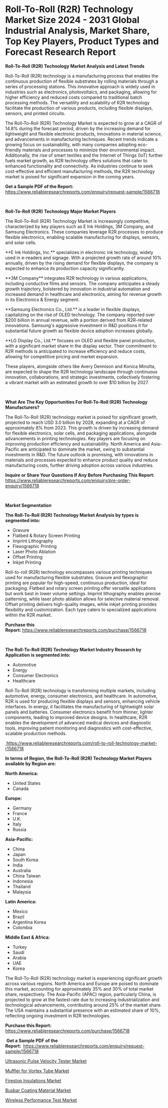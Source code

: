 <p><h1>Roll-To-Roll (R2R) Technology Market Size 2024 - 2031 Global Industrial Analysis, Market Share, Top Key Players, Product Types and Forecast Research Report</h1></p><p><strong>Roll-To-Roll (R2R) Technology Market Analysis and Latest Trends</strong></p>
<p><p>Roll-To-Roll (R2R) technology is a manufacturing process that enables the continuous production of flexible substrates by rolling materials through a series of processing stations. This innovative approach is widely used in industries such as electronics, photovoltaics, and packaging, allowing for higher efficiency and reduced costs compared to traditional batch processing methods. The versatility and scalability of R2R technology facilitate the production of various products, including flexible displays, sensors, and printed circuits.</p><p>The Roll-To-Roll (R2R) Technology Market is expected to grow at a CAGR of 14.8% during the forecast period, driven by the increasing demand for lightweight and flexible electronic products, innovations in material science, and advancements in manufacturing techniques. Recent trends indicate a growing focus on sustainability, with many companies adopting eco-friendly materials and processes to minimize their environmental impact. Additionally, the rise of smart textiles and the Internet of Things (IoT) further fuels market growth, as R2R technology offers solutions that cater to enhanced functionality and connectivity. As industries continue to seek cost-effective and efficient manufacturing methods, the R2R technology market is poised for significant expansion in the coming years.</p></p>
<p><strong>Get a Sample PDF of the Report:&nbsp;</strong> <a href="https://www.reliableresearchreports.com/enquiry/request-sample/1566718?utm_campaign=11&utm_medium=2&utm_source=Github&utm_content=ia&utm_term=11102024&utm_id=roll-to-roll-r2r-technology">https://www.reliableresearchreports.com/enquiry/request-sample/1566718</a></p>
<p>&nbsp;</p>
<p><strong>Roll-To-Roll (R2R) Technology Major Market Players</strong></p>
<p><p>The Roll-To-Roll (R2R) Technology Market is increasingly competitive, characterized by key players such as E Ink Holdings, 3M Company, and Samsung Electronics. These companies leverage R2R processes to produce flexible electronics, enabling scalable manufacturing for displays, sensors, and solar cells.</p><p>**E Ink Holdings, Inc.** specializes in electronic ink technology, widely used in e-readers and signage. With a projected growth rate of around 10% annually, driven by the rising demand for flexible displays, the company is expected to enhance its production capacity significantly.</p><p>**3M Company** integrates R2R technology in various applications, including conductive films and sensors. The company anticipates a steady growth trajectory, bolstered by innovation in industrial automation and increased demand in healthcare and electronics, aiming for revenue growth in its Electronics & Energy segment.</p><p>**Samsung Electronics Co., Ltd.** is a leader in flexible displays, capitalizing on the rise of OLED technology. The company reported over $200 billion in annual revenue, with a portion derived from R2R-related innovations. Samsung's aggressive investment in R&D positions it for substantial future growth as flexible device adoption increases globally.</p><p>**LG Display Co., Ltd.** focuses on OLED and flexible panel production, with a significant market share in the display sector. Their commitment to R2R methods is anticipated to increase efficiency and reduce costs, allowing for competitive pricing and market expansion.</p><p>These players, alongside others like Avery Dennison and Konica Minolta, are expected to shape the R2R technology landscape through continuous innovation, collaborations, and strategic investments, collectively fostering a vibrant market with an estimated growth to over $10 billion by 2027.</p></p>
<p>&nbsp;</p>
<p><strong>What Are The Key Opportunities For Roll-To-Roll (R2R) Technology Manufacturers?</strong></p>
<p><p>The Roll-To-Roll (R2R) technology market is poised for significant growth, projected to reach USD 3.0 billion by 2028, expanding at a CAGR of approximately 8% from 2023. This growth is driven by increasing demand for flexible electronics, solar cells, and packaging applications, alongside advancements in printing technologies. Key players are focusing on improving production efficiency and sustainability. North America and Asia-Pacific are anticipated to dominate the market, owing to substantial investments in R&D. The future outlook is promising, with innovations in materials and processes expected to enhance product quality and reduce manufacturing costs, further driving adoption across various industries.</p></p>
<p><strong>Inquire or Share Your Questions If Any Before Purchasing This Report:</strong> <a href="https://www.reliableresearchreports.com/enquiry/pre-order-enquiry/1566718?utm_campaign=11&utm_medium=2&utm_source=Github&utm_content=ia&utm_term=11102024&utm_id=roll-to-roll-r2r-technology">https://www.reliableresearchreports.com/enquiry/pre-order-enquiry/1566718</a></p>
<p>&nbsp;</p>
<p><strong>Market Segmentation</strong></p>
<p><strong>The Roll-To-Roll (R2R) Technology Market Analysis by types is segmented into:</strong></p>
<p><ul><li>Gravure</li><li>Flatbed & Rotary Screen Printing</li><li>Imprint Lithography</li><li>Flexographic Printing</li><li>Laser Photo Ablation</li><li>Offset Printing</li><li>Inkjet Printing</li></ul></p>
<p><p>Roll-to-roll (R2R) technology encompasses various printing techniques used for manufacturing flexible substrates. Gravure and flexographic printing are popular for high-speed, continuous production, ideal for packaging. Flatbed and rotary screen printing offer versatile applications but work best in lower volume settings. Imprint lithography enables precise patterning, while laser photo ablation allows for selective material removal. Offset printing delivers high-quality images, while inkjet printing provides flexibility and customization. Each type caters to specialized applications within the R2R market.</p></p>
<p><strong>Purchase this Report:&nbsp;</strong><a href="https://www.reliableresearchreports.com/purchase/1566718?utm_campaign=11&utm_medium=2&utm_source=Github&utm_content=ia&utm_term=11102024&utm_id=roll-to-roll-r2r-technology">https://www.reliableresearchreports.com/purchase/1566718</a></p>
<p>&nbsp;</p>
<p><strong>The Roll-To-Roll (R2R) Technology Market Industry Research by Application is segmented into:</strong></p>
<p><ul><li>Automotive</li><li>Energy</li><li>Consumer Electronics</li><li>Healthcare</li></ul></p>
<p><p>Roll-To-Roll (R2R) technology is transforming multiple markets, including automotive, energy, consumer electronics, and healthcare. In automotive, R2R is used for producing flexible displays and sensors, enhancing vehicle interfaces. In energy, it facilitates the manufacturing of lightweight solar panels and batteries. Consumer electronics benefit from thinner, lighter components, leading to improved device designs. In healthcare, R2R enables the development of advanced medical devices and diagnostic tools, improving patient monitoring and diagnostics with cost-effective, scalable production methods.</p></p>
<p><a href="https://www.reliableresearchreports.com/roll-to-roll-technology-market-r1566718?utm_campaign=11&utm_medium=2&utm_source=Github&utm_content=ia&utm_term=11102024&utm_id=roll-to-roll-r2r-technology">&nbsp;https://www.reliableresearchreports.com/roll-to-roll-technology-market-r1566718</a></p>
<p><strong>In terms of Region, the Roll-To-Roll (R2R) Technology Market Players available by Region are:</strong></p>
<p>
    <p> <strong> North America: </strong>
        <ul>
            <li>United States</li>
            <li>Canada</li>
        </ul>
        </p> 
    <p> <strong> Europe: </strong>
        <ul>
            <li>Germany</li>
            <li>France</li>
            <li>U.K.</li>
            <li>Italy</li>
            <li>Russia</li>
        </ul>
        </p> 
    <p> <strong> Asia-Pacific: </strong>
        <ul>
            <li>China</li>
            <li>Japan</li>
            <li>South Korea</li>
            <li>India</li>
            <li>Australia</li>
            <li>China Taiwan</li>
            <li>Indonesia</li>
            <li>Thailand</li>
            <li>Malaysia</li>
        </ul>
        </p> 
    <p> <strong> Latin America: </strong>
        <ul>
            <li>Mexico</li>
            <li>Brazil</li>
            <li>Argentina Korea</li>
            <li>Colombia</li>
        </ul>
        </p> 
    <p> <strong> Middle East & Africa: </strong>
        <ul>
            <li>Turkey</li>
            <li>Saudi</li>
            <li>Arabia</li>
            <li>UAE</li>
            <li>Korea</li>
        </ul>
    </p>
    </p>
<p><p>The Roll-To-Roll (R2R) technology market is experiencing significant growth across various regions. North America and Europe are poised to dominate this market, accounting for approximately 35% and 30% of total market share, respectively. The Asia-Pacific (APAC) region, particularly China, is projected to grow at the fastest rate due to increasing industrialization and technological advancements, contributing around 25% of the market share. The USA maintains a substantial presence with an estimated share of 10%, reflecting ongoing investment in R2R technologies.</p></p>
<p><strong>Purchase this Report: </strong><a href="https://www.reliableresearchreports.com/purchase/1566718?utm_campaign=11&utm_medium=2&utm_source=Github&utm_content=ia&utm_term=11102024&utm_id=roll-to-roll-r2r-technology">https://www.reliableresearchreports.com/purchase/1566718</a></p>
<p>&nbsp;<strong>Get a Sample PDF of the Report:&nbsp;&nbsp;</strong><a href="https://www.reliableresearchreports.com/enquiry/request-sample/1566718?utm_campaign=11&utm_medium=2&utm_source=Github&utm_content=ia&utm_term=11102024&utm_id=roll-to-roll-r2r-technology">https://www.reliableresearchreports.com/enquiry/request-sample/1566718</a></p>
<p><strong></strong></p>
<p><p><a href="https://issuu.com/reportprime-2/docs/ultrasonic-pulse-velocity-tester-ma_afed7cc32a7e51?utm_campaign=11&utm_medium=2&utm_source=Github&utm_content=ia&utm_term=11102024&utm_id=roll-to-roll-r2r-technology">Ultrasonic Pulse Velocity Tester Market</a></p><p><a href="https://www.linkedin.com/pulse/sustainability-trends-muffler-vortex-tube-industry-market-bvqif?utm_campaign=11&utm_medium=2&utm_source=Github&utm_content=ia&utm_term=11102024&utm_id=roll-to-roll-r2r-technology">Muffler for Vortex Tube Market</a></p><p><a href="https://www.linkedin.com/pulse/comprehensive-firestop-insulations-market-report-regional-uaxve?utm_campaign=11&utm_medium=2&utm_source=Github&utm_content=ia&utm_term=11102024&utm_id=roll-to-roll-r2r-technology">Firestop Insulations Market</a></p><p><a href="https://www.linkedin.com/pulse/busbar-coating-material-market-outlook-share-analysis--zpige?utm_campaign=11&utm_medium=2&utm_source=Github&utm_content=ia&utm_term=11102024&utm_id=roll-to-roll-r2r-technology">Busbar Coating Material Market</a></p><p><a href="https://issuu.com/reportprime-2/docs/wireless-performance-test-market-si_434b98252b55a1?utm_campaign=11&utm_medium=2&utm_source=Github&utm_content=ia&utm_term=11102024&utm_id=roll-to-roll-r2r-technology">Wireless Performance Test Market</a></p></p>